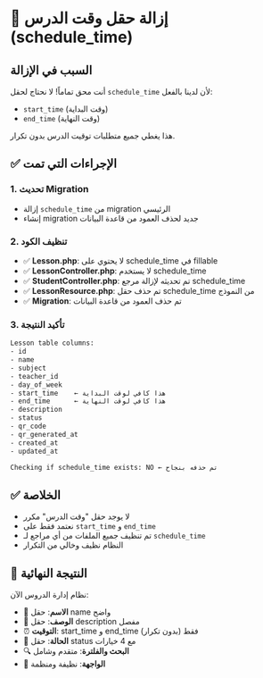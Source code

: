 # 🚫 إزالة حقل وقت الدرس (schedule_time)

## السبب في الإزالة
أنت محق تماماً! لا نحتاج لحقل `schedule_time` لأن لدينا بالفعل:
- `start_time` (وقت البداية) 
- `end_time` (وقت النهاية)

هذا يغطي جميع متطلبات توقيت الدرس بدون تكرار.

## ✅ الإجراءات التي تمت

### 1. تحديث Migration
- إزالة `schedule_time` من migration الرئيسي
- إنشاء migration جديد لحذف العمود من قاعدة البيانات

### 2. تنظيف الكود
- ✅ **Lesson.php**: لا يحتوي على schedule_time في fillable
- ✅ **LessonController.php**: لا يستخدم schedule_time 
- ✅ **StudentController.php**: تم تحديثه لإزالة مرجع schedule_time
- ✅ **LessonResource.php**: تم حذف حقل schedule_time من النموذج
- ✅ **Migration**: تم حذف العمود من قاعدة البيانات

### 3. تأكيد النتيجة
```bash
Lesson table columns:
- id
- name  
- subject
- teacher_id
- day_of_week
- start_time    ← هذا كافي لوقت البداية
- end_time      ← هذا كافي لوقت النهاية  
- description
- status
- qr_code
- qr_generated_at
- created_at
- updated_at

Checking if schedule_time exists: NO ← تم حذفه بنجاح
```

## ✅ الخلاصة
- لا يوجد حقل "وقت الدرس" مكرر
- نعتمد فقط على `start_time` و `end_time`
- تم تنظيف جميع الملفات من أي مراجع لـ `schedule_time`
- النظام نظيف وخالي من التكرار

## 🎯 النتيجة النهائية
نظام إدارة الدروس الآن:
- 📝 **الاسم**: حقل name واضح
- 📖 **الوصف**: حقل description مفصل  
- ⏰ **التوقيت**: start_time و end_time فقط (بدون تكرار)
- 🔄 **الحالة**: حقل status مع 4 خيارات
- 🔍 **البحث والفلترة**: متقدم وشامل
- 🎨 **الواجهة**: نظيفة ومنظمة
